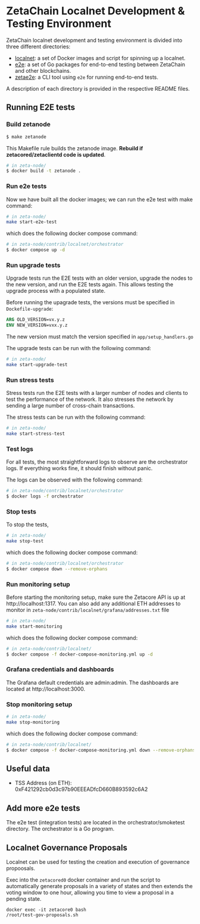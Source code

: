 # ZetaChain Localnet Development & Testing Environment

ZetaChain localnet development and testing environment is divided into three different directories:

- [localnet](./contrib/localnet/README.md): a set of Docker images and script for spinning up a localnet.
- [e2e](./e2e/README.md): a set of Go packages for end-to-end testing between ZetaChain and other blockchains.
- [zetae2e](./cmd/zetae2e/README.md): a CLI tool using `e2e` for running end-to-end tests.

A description of each directory is provided in the respective README files.

## Running E2E tests

### Build zetanode
```bash
$ make zetanode
```

This Makefile rule builds the zetanode image. **Rebuild if zetacored/zetaclientd code is updated**.
```bash
# in zeta-node/
$ docker build -t zetanode .
```

### Run e2e tests

Now we have built all the docker images; we can run the e2e test with make command:
```bash
# in zeta-node/
make start-e2e-test
```
which does the following docker compose command:
```bash
# in zeta-node/contrib/localnet/orchestrator
$ docker compose up -d
```

### Run upgrade tests

Upgrade tests run the E2E tests with an older version, upgrade the nodes to the new version, and run the E2E tests again.
This allows testing the upgrade process with a populated state.

Before running the upagrade tests, the versions must be specified in `Dockefile-upgrade`:

```dockerfile
ARG OLD_VERSION=vx.y.z
ENV NEW_VERSION=vxx.y.z
```
The new version must match the version specified in `app/setup_handlers.go`

The upgrade tests can be run with the following command:
```bash
# in zeta-node/
make start-upgrade-test
```

### Run stress tests

Stress tests run the E2E tests with a larger number of nodes and clients to test the performance of the network.
It also stresses the network by sending a large number of cross-chain transactions.

The stress tests can be run with the following command:
```bash
# in zeta-node/
make start-stress-test
```

### Test logs

For all tests, the most straightforward logs to observe are the orchestrator logs.
If everything works fine, it should finish without panic.

The logs can be observed with the following command:
```bash
# in zeta-node/contrib/localnet/orchestrator
$ docker logs -f orchestrator
```


### Stop tests

To stop the tests,
```bash
# in zeta-node/
make stop-test
```
which does the following docker compose command:
```bash
# in zeta-node/contrib/localnet/orchestrator
$ docker compose down --remove-orphans
```
### Run monitoring setup

Before starting the monitoring setup, make sure the Zetacore API is up at http://localhost:1317.
You can also add any additional ETH addresses to monitor in `zeta-node/contrib/localnet/grafana/addresses.txt` file

```bash
# in zeta-node/
make start-monitoring
```
which does the following docker compose command:
```bash
# in zeta-node/contrib/localnet/
$ docker compose -f docker-compose-monitoring.yml up -d
```
### Grafana credentials and dashboards

The Grafana default credentials are admin:admin. The dashboards are located at http://localhost:3000.

### Stop monitoring setup

```bash
# in zeta-node/
make stop-monitoring
```

which does the following docker compose command:

```bash
# in zeta-node/contrib/localnet/
$ docker compose -f docker-compose-monitoring.yml down --remove-orphans
```

## Useful data

- TSS Address (on ETH): 0xF421292cb0d3c97b90EEEADfcD660B893592c6A2

## Add more e2e tests

The e2e test (integration tests) are located in the
orchestrator/smoketest directory. The orchestrator is a Go program.

## Localnet Governance Proposals

Localnet can be used for testing the creation and execution of governance propoosals.

Exec into the `zetacored0` docker container and run the script to automatically generate proposals in a variety of states and then extends the voting window to one hour, allowing you time to view a proposal in a pending state.
```
docker exec -it zetacore0 bash
/root/test-gov-proposals.sh
```
